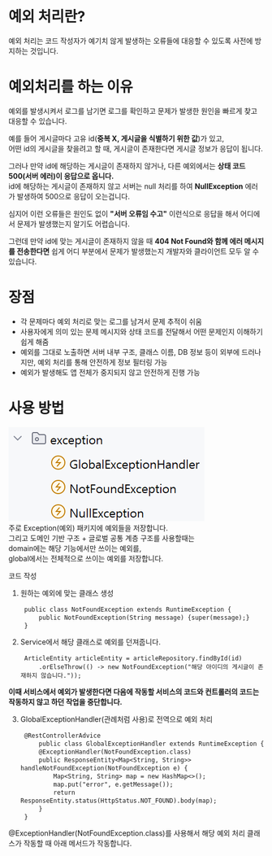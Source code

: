 # 예외 처리란?
예외 처리는 코드 작성자가 예기치 않게 발생하는 오류들에 대응할 수 있도록 사전에 방지하는 것입니다.

# 예외처리를 하는 이유
예외를 발생시켜서 로그를 남기면 로그를 확인하고 문제가 발생한 원인을 빠르게 찾고 대응할 수 있습니다.

예를 들어 게시글마다 고유 id(**중복 X, 게시글을 식별하기 위한 값**)가 있고,
<br>어떤 id의 게시글을 찾을려고 할 때, 게시글이 존재한다면 게시글 정보가 응답이 됩니다.

그러나 만약 id에 해당하는 게시글이 존재하지 않거나, 다른 예외에서는 **상태 코드 500(서버 에러)이 응답으로 옵니다.**
<br>id에 해당하는 게시글이 존재하지 않고 서버는 null 처리를 하여 **NullException** 에러가 발생하여 500으로 응답이 오는겁니다.

심지어 이런 오류들은 원인도 없이 **"서버 오류임 수고"** 이런식으로 응답을 해서 어디에서 문제가 발생했는지 알기도 어렵습니다.

그런데 만약 id에 맞는 게시글이 존재하지 않을 때 **404 Not Found와 함께 에러 메시지를 전송한다면** 쉽게 어디 부분에서 문제가 발생했는지 개발자와 클라이언트 모두 알 수 있습니다.

# 장점
- 각 문제마다 예외 처리로 맞는 로그를 남겨서 문제 추적이 쉬움
- 사용자에게 의미 있는 문제 메시지와 상태 코드를 전달해서 어떤 문제인지 이해하기 쉽게 해줌
- 예외를 그대로 노출하면 서버 내부 구조, 클래스 이름, DB 정보 등이 외부에 드러나지만, 예외 처리를 통해 안전하게 정보 필터링 가능
- 예외가 발생해도 앱 전체가 중지되지 않고 안전하게 진행 가능

# 사용 방법
![패키지구조](../BackEnd/_Images/Exception/package.png)
<br>주로 Exception(예외) 패키지에 예외들을 저장합니다.
<br>그리고 도메인 기반 구조 + 글로벌 공통 계층 구조를 사용할때는
<br>domain에는 해당 기능에서만 쓰이는 예외를,
<br>global에서는 전체적으로 쓰이는 예외를 저장합니다.

코드 작성
1. 원하는 예외에 맞는 클래스 생성

        public class NotFoundException extends RuntimeException {
            public NotFoundException(String message) {super(message);}
        }
2. Service에서 해당 클래스로 예외를 던져줍니다.

        ArticleEntity articleEntity = articleRepository.findById(id)
            .orElseThrow(() -> new NotFoundException("해당 아이디의 게시글이 존재하지 않습니다."));
**이때 서비스에서 예외가 발생한다면 다음에 작동할 서비스의 코드와 컨트롤러의 코드는 작동하지 않고 하던 작업을 중단합니다.**

3. GlobalExceptionHandler(관례처럼 사용)로 전역으로 예외 처리

        @RestControllerAdvice
            public class GlobalExceptionHandler extends RuntimeException {
            @ExceptionHandler(NotFoundException.class)
            public ResponseEntity<Map<String, String>> handleNotFoundException(NotFoundException e) {
                Map<String, String> map = new HashMap<>();
                map.put("error", e.getMessage());
                return ResponseEntity.status(HttpStatus.NOT_FOUND).body(map);
            }
        }
@ExceptionHandler(NotFoundException.class)를 사용해서 해당 예외 처리 클래스가 작동할 때 아래 메서드가 작동합니다.